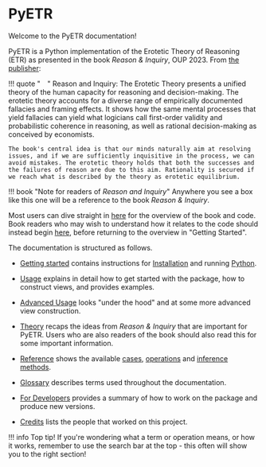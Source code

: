 # PyETR

Welcome to the PyETR documentation!

PyETR is a Python implementation of the Erotetic Theory of Reasoning (ETR) as presented in the book *Reason & Inquiry*, OUP 2023.
From [the publisher](https://global.oup.com/academic/product/reason-and-inquiry-9780198823766?cc=gb&lang=en&#):

!!! quote " "
    Reason and Inquiry: The Erotetic Theory presents a unified theory of the human capacity for reasoning and decision-making. The erotetic theory accounts for a diverse range of empirically documented fallacies and framing effects. It shows how the same mental processes that yield fallacies can yield what logicians call first-order validity and probabilistic coherence in reasoning, as well as rational decision-making as conceived by economists.

    The book's central idea is that our minds naturally aim at resolving issues, and if we are sufficiently inquisitive in the process, we can avoid mistakes. The erotetic theory holds that both the successes and the failures of reason are due to this aim. Rationality is secured if we reach what is described by the theory as erotetic equilibrium.

!!! book "Note for readers of *Reason and Inquiry*"
    Anywhere you see a box like this one will be a reference to the book *Reason & Inquiry*.

Most users can dive straight in [here](./getting_started/overview.md) for the overview of the book and code. Book readers who may wish to understand how it relates to the code should instead begin [here](./theory/systems.md), before returning to the overview in "Getting Started".

The documentation is structured as follows.

- [Getting started](./getting_started/overview.md) contains instructions for [Installation](./getting_started/installation.md) and running [Python](./getting_started/python.md).

- [Usage](./usage/first_steps.md) explains in detail how to get started with the package, how to construct views, and provides examples.

- [Advanced Usage](./advanced_usage/overview.md) looks "under the hood" and at some more advanced view construction.

- [Theory](./theory/systems.md) recaps the ideas from *Reason & Inquiry* that are important for PyETR. Users who are also readers of the book should also read this for some important information.

- [Reference](./reference/overview.md) shows the available [cases](./reference/case_index.md), [operations](./reference/view_methods.md) and [inference methods](./reference/inference_index.md).

- [Glossary](./glossary.md) describes terms used throughout the documentation.

- [For Developers](./development.md) provides a summary of how to work on the package and produce new versions.

- [Credits](./credits.md) lists the people that worked on this project.

!!! info
    Top tip! If you're wondering what a term or operation means, or how it works, remember to use the search bar at the top - this often will show you to the right section!